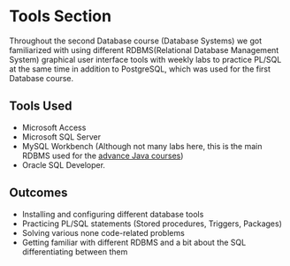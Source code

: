 # Tools Section
Throughout the second Database course (Database Systems) we got familiarized with using different RDBMS(Relational Database Management System) graphical user interface tools with weekly labs to practice PL/SQL at the same time in addition to PostgreSQL, which was used for the first Database course.

## Tools Used
- Microsoft Access
- Microsoft SQL Server 
- MySQL Workbench (Although not many labs here, this is the main RDBMS used for the [advance Java courses](https://github.com/karkaplani/java-journey/tree/main/advance-java))
- Oracle SQL Developer.

## Outcomes
- Installing and configuring different database tools
- Practicing PL/SQL statements (Stored procedures, Triggers, Packages)
- Solving various none code-related problems
- Getting familiar with different RDBMS and a bit about the SQL differentiating between them